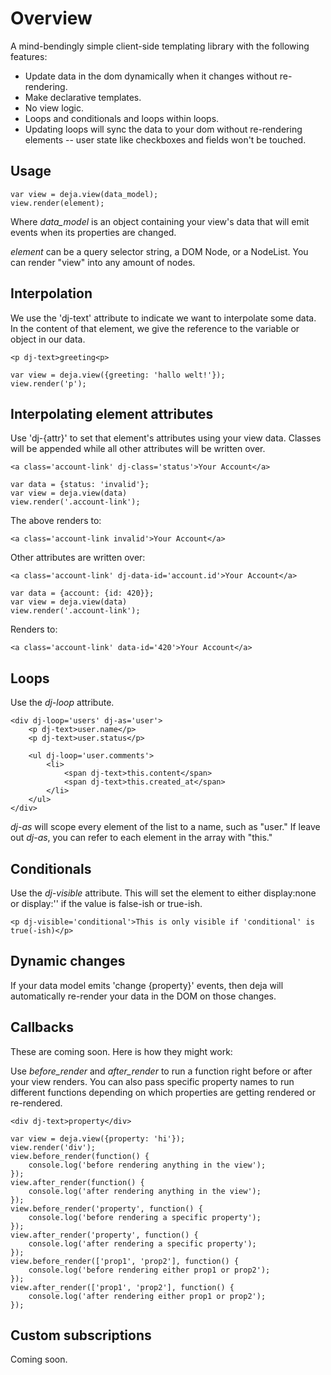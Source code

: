 
# Overview

A mind-bendingly simple client-side templating library with the following features:

* Update data in the dom dynamically when it changes without re-rendering.
* Make declarative templates.
* No view logic.
* Loops and conditionals and loops within loops.
* Updating loops will sync the data to your dom without re-rendering elements -- user state like checkboxes and fields won't be touched.

## Usage

	var view = deja.view(data_model);
	view.render(element);

Where *data_model* is an object containing your view's data that will emit
events when its properties are changed.

*element* can be a query selector string, a DOM Node, or a NodeList. You can
render "view" into any amount of nodes.

## Interpolation

We use the 'dj-text' attribute to indicate we want to interpolate some data.
In the content of that element, we give the reference to the variable or object
in our data.

	<p dj-text>greeting<p>

	var view = deja.view({greeting: 'hallo welt!'});
	view.render('p');

## Interpolating element attributes

Use 'dj-{attr}' to set that element's attributes using your view data.
Classes will be appended while all other attributes will be written over.

	<a class='account-link' dj-class='status'>Your Account</a>

	var data = {status: 'invalid'};
	var view = deja.view(data)
	view.render('.account-link');

The above renders to:

	<a class='account-link invalid'>Your Account</a>

Other attributes are written over:

	<a class='account-link' dj-data-id='account.id'>Your Account</a>

	var data = {account: {id: 420}};
	var view = deja.view(data)
	view.render('.account-link');

Renders to:

	<a class='account-link' data-id='420'>Your Account</a>

## Loops

Use the *dj-loop* attribute.

	<div dj-loop='users' dj-as='user'>
		<p dj-text>user.name</p>
		<p dj-text>user.status</p>

		<ul dj-loop='user.comments'>
			<li>
				<span dj-text>this.content</span>
				<span dj-text>this.created_at</span>
			</li>
		</ul>
	</div>

*dj-as* will scope every element of the list to a name, such as "user." If
leave out *dj-as*, you can refer to each element in the array with "this."

## Conditionals

Use the *dj-visible* attribute. This will set the element to either
display:none or display:'' if the value is false-ish or true-ish.

	<p dj-visible='conditional'>This is only visible if 'conditional' is true(-ish)</p>

## Dynamic changes

If your data model emits 'change {property}' events, then deja will
automatically re-render your data in the DOM on those changes.

## Callbacks

These are coming soon. Here is how they might work:

Use *before_render* and *after_render* to run a function right before
or after your view renders. You can also pass specific property names to run
different functions depending on which properties are getting rendered or
re-rendered.

	<div dj-text>property</div>

	var view = deja.view({property: 'hi'});
	view.render('div');
	view.before_render(function() {
		console.log('before rendering anything in the view');
	});
	view.after_render(function() {
		console.log('after rendering anything in the view');
	});
	view.before_render('property', function() {
		console.log('before rendering a specific property');
	});
	view.after_render('property', function() {
		console.log('after rendering a specific property');
	});
	view.before_render(['prop1', 'prop2'], function() {
		console.log('before rendering either prop1 or prop2');
	});
	view.after_render(['prop1', 'prop2'], function() {
		console.log('after rendering either prop1 or prop2');
	});

## Custom subscriptions

Coming soon.

